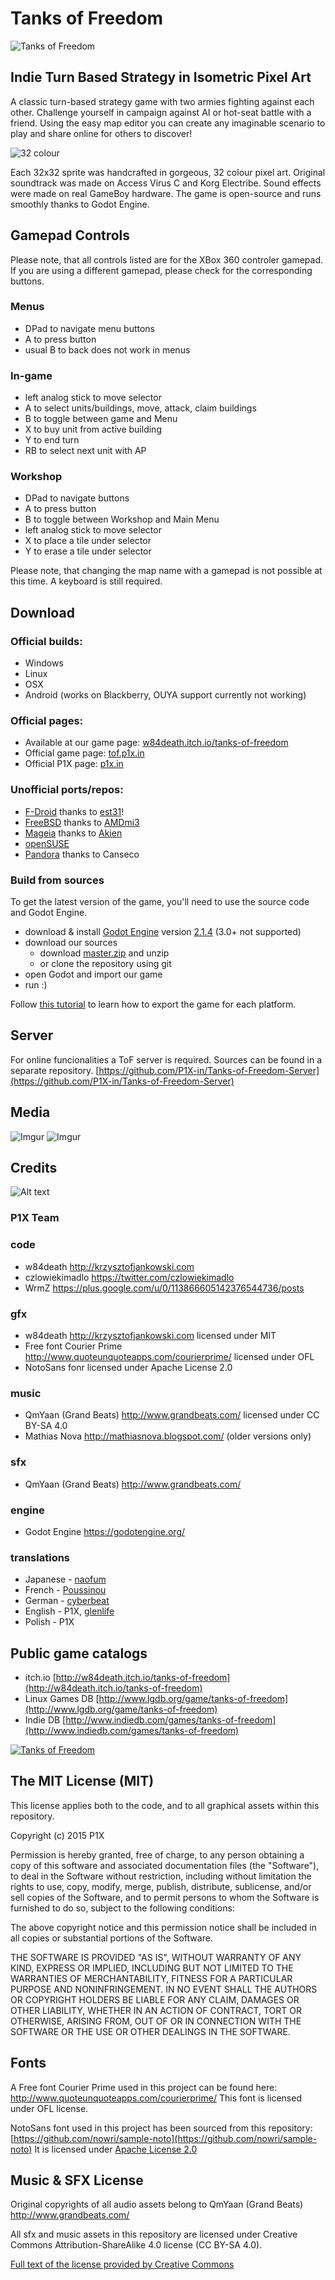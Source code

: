# Tanks of Freedom

![Tanks of Freedom](https://i.imgur.com/Xa66BXO.png)

## Indie Turn Based Strategy in Isometric Pixel Art

A classic turn-based strategy game with two armies fighting against each other. Challenge yourself in campaign against AI or hot-seat battle with a friend. Using the easy map editor you can create any imaginable scenario to play and share online for others to discover!

![32 colour](https://i.imgur.com/Oe6y4SO.jpg)

Each 32x32 sprite was handcrafted in gorgeous, 32 colour pixel art. Original soundtrack was made on Access Virus C and Korg Electribe. Sound effects were made on real GameBoy hardware. The game is open-source and runs smoothly thanks to Godot Engine.

## Gamepad Controls
Please note, that all controls listed are for the XBox 360 controler gamepad. If you are using a different gamepad, please check for the corresponding buttons.

### Menus
- DPad to navigate menu buttons
- A to press button
- usual B to back does not work in menus

### In-game
- left analog stick to move selector
- A to select units/buildings, move, attack, claim buildings
- B to toggle between game and Menu
- X to buy unit from active building
- Y to end turn
- RB to select next unit with AP

### Workshop
- DPad to navigate buttons
- A to press button
- B to toggle between Workshop and Main Menu
- left analog stick to move selector
- X to place a tile under selector
- Y to erase a tile under selector

Please note, that changing the map name with a gamepad is not possible at this time. A keyboard is still required.

## Download
### Official builds:
- Windows
- Linux
- OSX
- Android (works on Blackberry, OUYA support currently not working)

### Official pages:
- Available at our game page: [w84death.itch.io/tanks-of-freedom](http://w84death.itch.io/tanks-of-freedom)
- Official game page: [tof.p1x.in](http://tof.p1x.in)
- Official P1X page: [p1x.in](http://p1x.in)

### Unofficial ports/repos:
- [F-Droid](https://f-droid.org/repository/browse/?fdid=in.p1x.tanks_of_freedom) thanks to [est31](https://github.com/est31)!
- [FreeBSD](http://www.freshports.org/games/tanks-of-freedom/) thanks to [AMDmi3](https://github.com/AMDmi3)
- [Mageia](http://madb.mageia.org/package/show/application/0/name/tanks-of-freedom) thanks to [Akien](https://github.com/akien-mga)
- [openSUSE](https://software.opensuse.org/package/Tanks-of-Freedom)
- [Pandora](https://repo.openpandora.org/?page=detail&app=tanksoffreedom) thanks to Canseco

### Build from sources
To get the latest version of the game, you'll need to use the source code and Godot Engine.

- download & install [Godot Engine](https://godotengine.org/download) version [2.1.4](https://downloads.tuxfamily.org/godotengine/) (3.0+ not supported)
- download our sources
  - download [master.zip](https://github.com/w84death/Tanks-of-Freedom/archive/master.zip) and unzip
  - or clone the repository using git
- open Godot and import our game
- run :)

Follow [this tutorial](http://docs.godotengine.org/en/latest/learning/workflow/export/exporting_projects.html) to learn how to export the game for each platform.

## Server

For online funcionalities a ToF server is required. Sources can be found in a separate repository. [https://github.com/P1X-in/Tanks-of-Freedom-Server](https://github.com/P1X-in/Tanks-of-Freedom-Server)

## Media
![Imgur](http://tof.p1x.in/assets/screen1.jpg)
![Imgur](http://tof.p1x.in/assets/screen2.jpg)

## Credits

![Alt text](http://i.imgur.com/wZPAs75.jpg)

### P1X Team
###  code
   - w84death http://krzysztofjankowski.com
   - czlowiekimadlo https://twitter.com/czlowiekimadlo
   - WrmZ https://plus.google.com/u/0/113866605142376544736/posts

### gfx
   - w84death http://krzysztofjankowski.com licensed under MIT
   - Free font Courier Prime http://www.quoteunquoteapps.com/courierprime/ licensed under OFL
   - NotoSans fonr licensed under Apache License 2.0

### music
   - QmYaan (Grand Beats) http://www.grandbeats.com/ licensed under CC BY-SA 4.0
   - Mathias Nova http://mathiasnova.blogspot.com/ (older versions only)

### sfx
   - QmYaan (Grand Beats) http://www.grandbeats.com/

### engine
   - Godot Engine https://godotengine.org/

### translations
  - Japanese - [naofum](https://github.com/naofum)
  - French - [Poussinou](https://github.com/Poussinou)
  - German - [cyberbeat](https://github.com/cyberbeat)
  - English - P1X, [glenlife](https://github.com/glenlife)
  - Polish - P1X

## Public game catalogs

- itch.io [http://w84death.itch.io/tanks-of-freedom](http://w84death.itch.io/tanks-of-freedom)
- Linux Games DB [http://www.lgdb.org/game/tanks-of-freedom](http://www.lgdb.org/game/tanks-of-freedom)
- Indie DB [http://www.indiedb.com/games/tanks-of-freedom](http://www.indiedb.com/games/tanks-of-freedom)

<a href="http://www.indiedb.com/games/tanks-of-freedom" title="View Tanks of Freedom on Indie DB" target="_blank"><img src="http://button.indiedb.com/popularity/medium/games/39024.png" alt="Tanks of Freedom" /></a>

## The MIT License (MIT)
This license applies both to the code, and to all graphical assets within this repository.

Copyright (c) 2015 P1X

Permission is hereby granted, free of charge, to any person obtaining a copy
of this software and associated documentation files (the "Software"), to deal
in the Software without restriction, including without limitation the rights
to use, copy, modify, merge, publish, distribute, sublicense, and/or sell
copies of the Software, and to permit persons to whom the Software is
furnished to do so, subject to the following conditions:

The above copyright notice and this permission notice shall be included in
all copies or substantial portions of the Software.

THE SOFTWARE IS PROVIDED "AS IS", WITHOUT WARRANTY OF ANY KIND, EXPRESS OR
IMPLIED, INCLUDING BUT NOT LIMITED TO THE WARRANTIES OF MERCHANTABILITY,
FITNESS FOR A PARTICULAR PURPOSE AND NONINFRINGEMENT. IN NO EVENT SHALL THE
AUTHORS OR COPYRIGHT HOLDERS BE LIABLE FOR ANY CLAIM, DAMAGES OR OTHER
LIABILITY, WHETHER IN AN ACTION OF CONTRACT, TORT OR OTHERWISE, ARISING FROM,
OUT OF OR IN CONNECTION WITH THE SOFTWARE OR THE USE OR OTHER DEALINGS IN
THE SOFTWARE.

## Fonts
A Free font Courier Prime used in this project can be found here:
http://www.quoteunquoteapps.com/courierprime/
This font is licensed under OFL license.

NotoSans font used in this project has been sourced from this repository:
[https://github.com/nowri/sample-noto](https://github.com/nowri/sample-noto)
It is licensed under [Apache License 2.0](http://www.apache.org/licenses/LICENSE-2.0.html)

## Music & SFX License
Original copyrights of all audio assets belong to QmYaan (Grand Beats) http://www.grandbeats.com/

All sfx and music assets in this repository are licensed under Creative Commons Attribution-ShareAlike 4.0 license (CC BY-SA 4.0).

[Full text of the license provided by Creative Commons](http://creativecommons.org/licenses/by-sa/4.0/legalcode)
